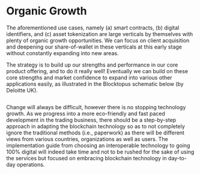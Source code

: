 # Organic Growth

The aforementioned use cases, namely (a) smart contracts, (b) digital identifiers, and (c) asset tokenization are large verticals by themselves with plenty of organic growth opportunities. We can focus on client acquisition and deepening our share-of-wallet in these verticals at this early stage without constantly expanding into new areas.

The strategy is to build up our strengths and performance in our core product offering, and to do it really well! Eventually we can build on these core strengths and market confidence to expand into various other applications easily, as illustrated in the Blocktopus schematic below (by Deloitte UK).

<figure><img src="https://lh4.googleusercontent.com/G2a5FI17eGDbxpm1t_31TSpSbnpD_hBLRySKXMCfWTCGPf5GxQcUmdR-aQSPnpsLRoKv61xO8q8kmRi8yz87R4uKk5Jmdve0PLfsaB-4paGmALfLCtKRqJivlDC2-wkBJy-X7lWnlhVRac5gHLe3eRd-wrUxHWDBSD5UmtT4pN_d6HwW_VgP3EuUfDryTIAdgStntA" alt=""><figcaption></figcaption></figure>

Change will always be difficult, however there is no stopping technology growth. As we progress into a more eco-friendly and fast paced development in the trading business, there should be a step-by-step approach in adapting the blockchain technology so as to not completely ignore the traditional methods (i.e., paperwork) as there will be different views from various countries, organizations as well as users. The implementation guide from choosing an interoperable technology to going 100% digital will indeed take time and not to be rushed for the sake of using the services but focused on embracing blockchain technology in day-to-day operations.
